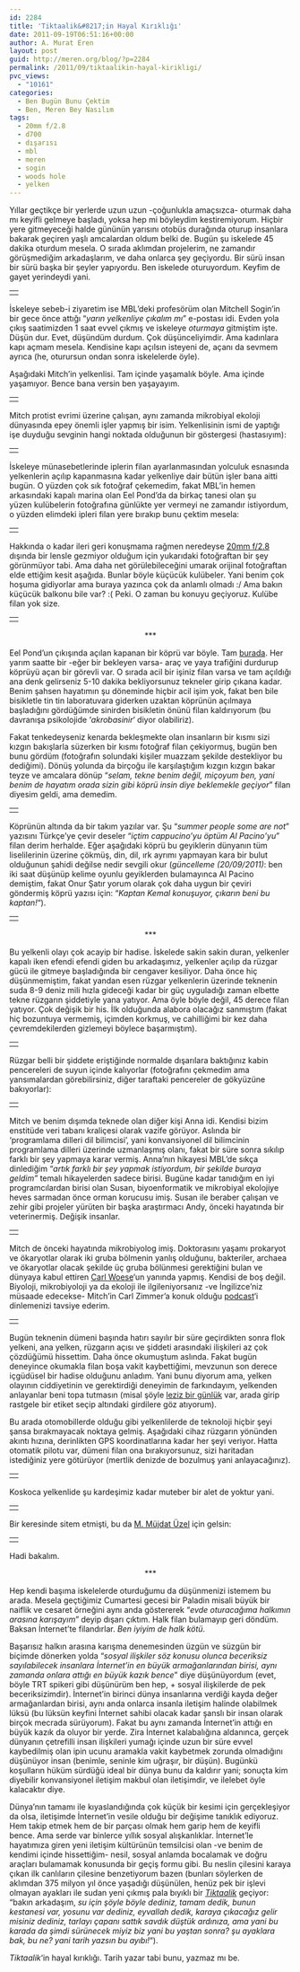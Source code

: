 ```yaml
---
id: 2284
title: 'Tiktaalik&#8217;in Hayal Kırıklığı'
date: 2011-09-19T06:51:16+00:00
author: A. Murat Eren
layout: post
guid: http://meren.org/blog/?p=2284
permalink: /2011/09/tiktaalikin-hayal-kirikligi/
pvc_views:
  - "10161"
categories:
  - Ben Bugün Bunu Çektim
  - Ben, Meren Bey Nasılım
tags:
  - 20mm f/2.8
  - d700
  - dışarısı
  - mbl
  - meren
  - sogin
  - woods hole
  - yelken
---
```

Yıllar geçtikçe bir yerlerde uzun uzun -çoğunlukla amaçsızca- oturmak daha mı keyifli gelmeye başladı, yoksa hep mi böyleydim kestiremiyorum. Hiçbir yere gitmeyeceği halde gününün yarısını otobüs durağında oturup insanlara bakarak geçiren yaşlı amcalardan oldum belki de. Bugün şu iskelede 45 dakika oturdum mesela. O sırada aklımdan projelerim, ne zamandır görüşmediğim arkadaşlarım, ve daha onlarca şey geçiyordu. Bir sürü insan bir sürü başka bir şeyler yapıyordu. Ben iskelede oturuyordum. Keyfim de gayet yerindeydi yani.

<table width="100%" border="0">
  <tr>
    <td align="center">
      <img src="http://meren.org/wp-content/gallery/origins/origins-3.jpg" alt="" border="0" />
    </td>
  </tr>
</table>

İskeleye sebeb-i ziyaretim ise MBL&#8217;deki profesörüm olan Mitchell Sogin&#8217;in bir gece önce attığı &#8220;_yarın yelkenliye çıkalım mı_&#8221; e-postası idi. Evden yola çıkış saatimizden 1 saat evvel çıkmış ve iskeleye _oturmaya_ gitmiştim işte. Düşün dur. Evet, düşündüm durdum. Çok düşünceliyimdir. Ama kadınlara kapı açmam mesela. Kendisine kapı açılsın isteyeni de, açanı da sevmem ayrıca (he, oturursun ondan sonra iskelelerde öyle).

Aşağıdaki Mitch&#8217;in yelkenlisi. Tam içinde yaşamalık böyle. Ama içinde yaşamıyor. Bence bana versin ben yaşayayım.

<table width="100%" border="0">
  <tr>
    <td align="center">
      <img src="http://meren.org/wp-content/gallery/origins/origins-4.jpg" alt="" border="0" />
    </td>
  </tr>
</table>

Mitch protist evrimi üzerine çalışan, aynı zamanda mikrobiyal ekoloji dünyasında epey önemli işler yapmış bir isim. Yelkenlisinin ismi de yaptığı işe duyduğu sevginin hangi noktada olduğunun bir göstergesi (hastasıyım):

<table width="100%" border="0">
  <tr>
    <td align="center">
      <img src="http://meren.org/wp-content/gallery/origins/origins-19.jpg" alt="" border="0" />
    </td>
  </tr>
</table>

İskeleye münasebetlerinde iplerin filan ayarlanmasından yolculuk esnasında yelkenlerin açılıp kapanmasına kadar yelkenliye dair bütün işler bana aitti bugün. O yüzden çok sık fotoğraf çekemedim, fakat MBL&#8217;in hemen arkasındaki kapalı marina olan Eel Pond&#8217;da da birkaç tanesi olan şu yüzen kulübelerin fotoğrafına günlükte yer vermeyi ne zamandır istiyordum, o yüzden elimdeki ipleri filan yere bırakıp bunu çektim mesela:

<table width="100%" border="0">
  <tr>
    <td align="center">
      <img src="http://meren.org/wp-content/gallery/origins/origins-5.jpg" alt="" border="0" />
    </td>
  </tr>
</table>

Hakkında o kadar ileri geri konuşmama rağmen neredeyse [20mm f/2.8](http://meren.org/blog/tag/20mm-f2-8/) dışında bir lensle gezmiyor olduğum için yukarıdaki fotoğraftan bir şey görünmüyor tabi. Ama daha net görülebileceğini umarak orijinal fotoğraftan elde ettiğim kesit aşağıda. Bunlar böyle küçücük kulübeler. Yani benim çok hoşuma gidiyorlar ama buraya yazınca çok da anlamlı olmadı :/ Ama bakın küçücük balkonu bile var? :( Peki. O zaman bu konuyu geçiyoruz. Kulübe filan yok size.

<table width="100%" border="0">
  <tr>
    <td align="center">
      <img src="http://meren.org/wp-content/gallery/origins/shack-zoom.jpg" alt="" border="0" />
    </td>
  </tr>
</table>

<p style="text-align: center;">
  ***
</p>

Eel Pond&#8217;un çıkışında açılan kapanan bir köprü var böyle. Tam [burada](http://tinyurl.com/3ftw2qg). Her yarım saatte bir -eğer bir bekleyen varsa- araç ve yaya trafiğini durdurup köprüyü açan bir görevli var. O sırada acil bir işiniz filan varsa ve tam açıldığı ana denk gelirseniz 5-10 dakika bekliyorsunuz tekneler girip çıkana kadar. Benim şahsen hayatımın şu döneminde hiçbir acil işim yok, fakat ben bile bisikletle tin tin laboratuvara giderken uzaktan köprünün açılmaya başladığını gördüğümde sinirden bisikletin önünü filan kaldırıyorum (bu davranışa psikolojide &#8216;_akrobasinir_&#8216; diyor olabiliriz).

Fakat tenkedeyseniz kenarda bekleşmekte olan insanların bir kısmı sizi kızgın bakışlarla süzerken bir kısmı fotoğraf filan çekiyormuş, bugün ben bunu gördüm (fotoğrafın solundaki kişiler muazzam şekilde destekliyor bu dediğimi). Dönüş yolunda da birçoğu ile karşılaştığım kızgın kızgın bakar teyze ve amcalara dönüp &#8220;_selam, tekne benim değil, miçoyum ben, yani benim de hayatım orada sizin gibi köprü insin diye beklemekle geçiyor_&#8221; filan diyesim geldi, ama demedim.

<table width="100%" border="0">
  <tr>
    <td align="center">
      <img src="http://meren.org/wp-content/gallery/origins/origins-6.jpg" alt="" border="0" />
    </td>
  </tr>
</table>

Köprünün altında da bir takım yazılar var. Şu &#8220;_summer people some are not_&#8221; yazısını Türkçe&#8217;ye çevir deseler &#8220;_içtim cappucino&#8217;yu öptüm Al Pacino&#8217;yu_&#8221; filan derim herhalde. Eğer aşağıdaki köprü bu geyiklerin dünyanın tüm liselilerinin üzerine çökmüş, din, dil, ırk ayrımı yapmayan kara bir bulut olduğunun şahidi değilse nedir sevgili okur (_güncelleme (20/09/2011)_: ben iki saat düşünüp kelime oyunlu geyiklerden bulamayınca Al Pacino demiştim, fakat Onur Şatır yorum olarak çok daha uygun bir çeviri göndermiş köprü yazısı için: &#8220;_Kaptan Kemal konuşuyor, çıkarın beni bu kaptan!_&#8220;).

<table width="100%" border="0">
  <tr>
    <td align="center">
      <img src="http://meren.org/wp-content/gallery/origins/origins-7.jpg" alt="" border="0" />
    </td>
  </tr>
</table>

<p style="text-align: center;">
  ***
</p>

Bu yelkenli olayı çok acayip bir hadise. İskelede sakin sakin duran, yelkenler kapalı iken efendi efendi giden bu arkadaşımız, yelkenler açılıp da rüzgar gücü ile gitmeye başladığında bir cengaver kesiliyor. Daha önce hiç düşünmemiştim, fakat yandan esen rüzgar yelkenlerin üzerinde teknenin suda 8-9 deniz mili hızla gideceği kadar bir güç uyguladığı zaman elbette tekne rüzgarın şiddetiyle yana yatıyor. Ama öyle böyle değil, 45 derece filan yatıyor. Çok değişik bir his. İlk olduğunda alabora olacağız sanmıştım (fakat hiç bozuntuya vermemiş, içimden korkmuş, ve cahilliğimi bir kez daha çevremdekilerden gizlemeyi böylece başarmıştım).

<table width="100%" border="0">
  <tr>
    <td align="center">
      <img src="http://meren.org/wp-content/gallery/origins/origins-9.jpg" alt="" border="0" />
    </td>
  </tr>
</table>

Rüzgar belli bir şiddete eriştiğinde normalde dışarılara baktığınız kabin pencereleri de suyun içinde kalıyorlar (fotoğrafını çekmedim ama yansımalardan görebilirsiniz, diğer taraftaki pencereler de gökyüzüne bakıyorlar):

<table width="100%" border="0">
  <tr>
    <td align="center">
      <img src="http://meren.org/wp-content/gallery/origins/origins-17.jpg" alt="" border="0" />
    </td>
  </tr>
</table>

Mitch ve benim dışımda teknede olan diğer kişi Anna idi. Kendisi bizim enstitüde veri tabanı kraliçesi olarak vazife görüyor. Aslında bir &#8216;programlama dilleri dil bilimcisi&#8217;, yani konvansiyonel dil bilimcinin programlama dilleri üzerinde uzmanlaşmış olanı, fakat bir süre sonra sıkılıp farklı bir şey yapmaya karar vermiş. Anna&#8217;nın hikayesi MBL&#8217;de sıkça dinlediğim &#8220;_artık farklı bir şey yapmak istiyordum, bir şekilde buraya geldim&#8221;_ temalı hikayelerden sadece birisi. Bugüne kadar tanıdığım en iyi programcılardan birisi olan Susan, biyoenformatik ve mikrobiyal ekolojiye heves sarmadan önce orman korucusu imiş. Susan ile beraber çalışan ve zehir gibi projeler yürüten bir başka araştırmacı Andy, önceki hayatında bir veterinermiş. Değişik insanlar.

<table width="100%" border="0">
  <tr>
    <td align="center">
      <img src="http://meren.org/wp-content/gallery/origins/origins-14.jpg" alt="" border="0" />
    </td>
  </tr>
</table>

Mitch de önceki hayatında mikrobiyolog imiş. Doktorasını yaşamı prokaryot ve ökaryotlar olarak iki gruba bölmenin yanlış olduğunu, bakteriler, archaea ve ökaryotlar olacak şekilde üç gruba bölünmesi gerektiğini bulan ve dünyaya kabul ettiren [Carl Woese](http://en.wikipedia.org/wiki/Carl_Woese)&#8216;un yanında yapmış. Kendisi de boş değil. Biyoloji, mikrobiyoloji ya da ekoloji ile ilgileniyorsanız -ve İngilizce&#8217;niz müsaade edecekse- Mitch&#8217;in Carl Zimmer&#8217;a konuk olduğu [podcast](http://www.microbeworld.org/index.php?option=com_content&view=article&id=673:mts52-mitchell-sogin-&catid=37:meet-the-scientist&Itemid=155)&#8216;i dinlemenizi tavsiye ederim.

<table width="100%" border="0">
  <tr>
    <td align="center">
      <img src="http://meren.org/wp-content/gallery/origins/origins-15.jpg" alt="" border="0" />
    </td>
  </tr>
</table>

Bugün teknenin dümeni başında hatırı sayılır bir süre geçirdikten sonra flok yelkeni, ana yelken, rüzgarın açısı ve şiddeti arasındaki ilişkileri az çok çözdüğümü hissettim. Daha önce okumuştum aslında. Fakat bugün deneyince okumakla filan boşa vakit kaybettiğimi, mevzunun son derece içgüdüsel bir hadise olduğunu anladım. Yani bunu diyorum ama, yelken olayının ciddiyetinin ve gerektirdiği deneyimin de farkındayım, yelkenden anlayanlar beni topa tutmasın (misal şöyle [leziz bir günlük](http://www.sureyelken.com/) var, arada girip rastgele bir etiket seçip altındaki girdilere göz atıyorum).

Bu arada otomobillerde olduğu gibi yelkenlilerde de teknoloji hiçbir şeyi şansa bırakmayacak noktaya gelmiş. Aşağıdaki cihaz rüzgarın yönünden akıntı hızına, derinlikten GPS koordinatlarına kadar her şeyi veriyor. Hatta otomatik pilotu var, dümeni filan ona bırakıyorsunuz, sizi haritadan istediğiniz yere götürüyor (mertlik denizde de bozulmuş yani anlayacağınız).

<table width="100%" border="0">
  <tr>
    <td align="center">
      <img src="http://meren.org/wp-content/gallery/origins/origins-16.jpg" alt="" border="0" />
    </td>
  </tr>
</table>

Koskoca yelkenlide şu kardeşimiz kadar muteber bir alet de yoktur yani.

<table width="100%" border="0">
  <tr>
    <td align="center">
      <img src="http://meren.org/wp-content/gallery/origins/origins-18.jpg" alt="" border="0" />
    </td>
  </tr>
</table>

Bir keresinde sitem etmişti, bu da [M. Müjdat Üzel](http://www.istockphoto.com/mujdatuzel) için gelsin:

<table width="100%" border="0">
  <tr>
    <td align="center">
      <img src="http://meren.org/wp-content/gallery/origins/origins-10.jpg" alt="" border="0" />
    </td>
  </tr>
</table>

Hadi bakalım.

<p style="text-align: center;">
  ***
</p>

Hep kendi başıma iskelelerde oturduğumu da düşünmenizi istemem bu arada. Mesela geçtiğimiz Cumartesi gecesi bir Paladin misali büyük bir naiflik ve cesaret örneğini aynı anda göstererek &#8220;_evde oturacağıma halkımın arasına karışayım_&#8221; deyip dışarı çıktım. Halk filan bulamayıp geri döndüm. Baksan İnternet&#8217;te filandırlar. _Ben iyiyim de halk kötü_.

Başarısız halkın arasına karışma denemesinden üzgün ve süzgün bir biçimde dönerken yolda &#8220;_sosyal ilişkiler söz konusu olunca beceriksiz sayılabilecek insanlara İnternet&#8217;in en büyük armağanlarından birisi, aynı zamanda onlara attığı en büyük kazık bence_&#8221; diye düşünüyordum (evet, böyle TRT spikeri gibi düşünürüm ben hep, + sosyal ilişkilerde de pek beceriksizimdir). İnternet&#8217;in birinci dünya insanlarına verdiği kayda değer armağanlardan birisi, aynı anda onlarca insanla iletişim halinde olabilmek lüksü (bu lüksün keyfini İnternet sahibi olacak kadar şanslı bir insan olarak birçok mecrada sürüyorum). Fakat bu aynı zamanda İnternet&#8217;in attığı en büyük kazık da oluyor bir yerde. Zira İnternet kalabalığına aldanınca, gerçek dünyanın çetrefilli insan ilişkileri yumağı içinde uzun bir süre evvel kaybedilmiş olan ipin ucunu aramakla vakit kaybetmek zorunda olmadığını düşünüyor insan (benimle, seninle kim uğraşır, bir düşün). Bugünkü koşulların hüküm sürdüğü ideal bir dünya bunu da kaldırır yani; sonuçta kim diyebilir konvansiyonel iletişim makbul olan iletişimdir, ve ilelebet öyle kalacaktır diye.

Dünya&#8217;nın tamamı ile kıyaslandığında çok küçük bir kesimi için gerçekleşiyor da olsa, iletişimde İnternet&#8217;in vesile olduğu bir değişime tanıklık ediyoruz. Hem takip etmek hem de bir parçası olmak hem garip hem de keyifli bence. Ama serde var binlerce yıllık sosyal alışkanlıklar. İnternet&#8217;le hayatımıza giren yeni iletişim kültürünün temsilcisi olan -ve benim de kendimi içinde hissettiğim- nesil, sosyal anlamda bocalamak ve doğru araçları bulamamak konusunda bir geçiş formu gibi. Bu neslin çilesini karaya çıkan ilk canlıların çilesine benzetiyorum bazen (bunları söylerken de aklımdan 375 milyon yıl önce yaşadığı düşünülen, henüz pek bir işlevi olmayan ayakları ile sudan yeni çıkmış pala bıyıklı bir _[Tiktaalik](http://en.wikipedia.org/wiki/Tiktaalik)_ geçiyor: &#8220;bakın arkadaşım, _su için şöyle böyle dediniz, tamam dedik, bunun kestanesi var, yosunu var dediniz, eyvallah dedik, karaya çıkacağız gelir misiniz dediniz, tarlayı çapanı sattık savdık düştük ardınıza, ama yani bu karada da şimdi sürünecek miyiz biz yani bu yaştan sonra? şu ayaklara bak, bu ne? yani tarih yazsın bu ayıbı!_&#8220;).

_Tiktaalik_&#8216;in hayal kırıklığı. Tarih yazar tabi bunu, yazmaz mı be.